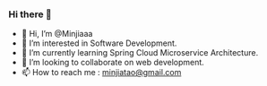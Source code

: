 ### Hi there 👋

<!--
**Minjiaaa/Minjiaaa** is a ✨ _special_ ✨ repository because its `README.md` (this file) appears on your GitHub profile.

Here are some ideas to get you started:

- 🔭 I’m currently working on ...
- 🌱 I’m currently learning ...
- 👯 I’m looking to collaborate on ...
- 🤔 I’m looking for help with ...
- 💬 Ask me about ...
- 📫 How to reach me: ...
- 😄 Pronouns: ...
- ⚡ Fun fact: ...
-->
- 👋 Hi, I’m @Minjiaaa
- 👀 I’m interested in Software Development.
- 🌱 I’m currently learning Spring Cloud Microservice Architecture.
- 💞️ I’m looking to collaborate on web development.
- 📫 How to reach me : minjiatao@gmail.com
